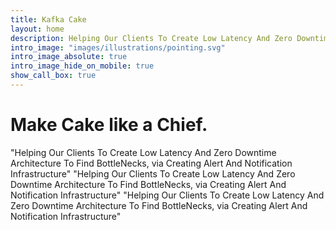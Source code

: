 ```yaml
---
title: Kafka Cake
layout: home
description: Helping Our Clients To Create Low Latency And Zero Downtime Architecture.
intro_image: "images/illustrations/pointing.svg"
intro_image_absolute: true
intro_image_hide_on_mobile: true
show_call_box: true
---
```


# Make Cake like a Chief.

"Helping Our Clients To Create Low Latency And Zero Downtime Architecture To Find BottleNecks,
 via Creating Alert And Notification Infrastructure"
"Helping Our Clients To Create Low Latency And Zero Downtime Architecture To Find BottleNecks,
 via Creating Alert And Notification Infrastructure"
 "Helping Our Clients To Create Low Latency And Zero Downtime Architecture To Find BottleNecks,
 via Creating Alert And Notification Infrastructure"